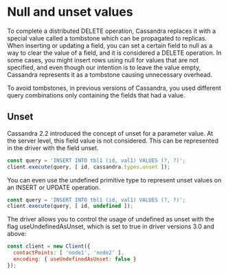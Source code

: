 # Null and unset values

To complete a distributed DELETE operation, Cassandra replaces it with a special value called a tombstone which can be propagated to replicas. When inserting or updating a field, you can set a certain field to null as a way to clear the value of a field, and it is considered a DELETE operation. In some cases, you might insert rows using null for values that are not specified, and even though our intention is to leave the value empty, Cassandra represents it as a tombstone causing unnecessary overhead.

To avoid tombstones, in previous versions of Cassandra, you used different query combinations only containing the fields that had a value.

## Unset 

Cassandra 2.2 introduced the concept of unset for a parameter value. At the server level, this field value is not considered. This can be represented in the driver with the field unset.

```javascript
const query = 'INSERT INTO tbl1 (id, val1) VALUES (?, ?)';
client.execute(query, [ id, cassandra.types.unset ]);
```

You can even use the undefined primitive type to represent unset values on an INSERT or UPDATE operation.

```javascript
const query = 'INSERT INTO tbl1 (id, val1) VALUES (?, ?)';
client.execute(query, [ id, undefined ]);
```

The driver allows you to control the usage of undefined as unset with the flag useUndefinedAsUnset, which is set to true
in driver versions 3.0 and above:

```javascript
const client = new Client({
  contactPoints: [ 'node1', 'node2' ],
  encoding: { useUndefinedAsUnset: false } 
});
```

